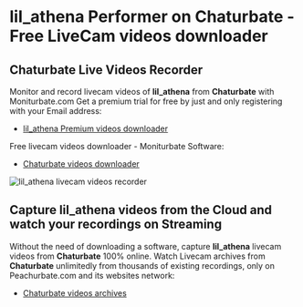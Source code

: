 # lil_athena Performer on Chaturbate - Free LiveCam videos downloader

## Chaturbate Live Videos Recorder

Monitor and record livecam videos of **lil_athena** from **Chaturbate** with Moniturbate.com
Get a premium trial for free by just and only registering with your Email address:
* [lil_athena Premium videos downloader](https://moniturbate.com/request-demo-licence-key.html)

Free livecam videos downloader - Moniturbate Software:
* [Chaturbate videos downloader](https://moniturbate.com/moniturbate-download-software.html)

![lil_athena livecam videos recorder](https://peachurnet.com/templates/moniturbate-software.png)


## Capture lil_athena videos from the Cloud and watch your recordings on Streaming

Without the need of downloading a software, capture **lil_athena** livecam videos from **Chaturbate** 100% online.
Watch Livecam archives from **Chaturbate** unlimitedly from thousands of existing recordings, only on Peachurbate.com and its websites network:
* [Chaturbate videos archives](https://peachurnet.com/)